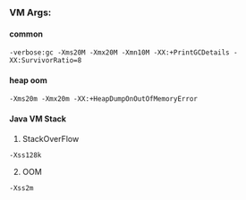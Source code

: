 ### VM Args:
#### common
```-verbose:gc -Xms20M -Xmx20M -Xmn10M -XX:+PrintGCDetails -XX:SurvivorRatio=8```
    
    
#### heap oom
```-Xms20m -Xmx20m -XX:+HeapDumpOnOutOfMemoryError```
    
#### Java VM Stack
1. StackOverFlow

```-Xss128k```

2. OOM

```-Xss2m```
